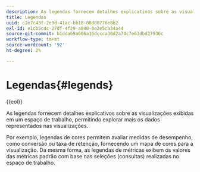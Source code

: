 ```yaml
---
description: As legendas fornecem detalhes explicativos sobre as visualizações exibidas em um espaço de trabalho, permitindo explorar mais os dados representados nas visualizações.
title: Legendas
uuid: c2e7c43f-2e9d-41ac-bb18-08d00776e8b2
exl-id: e1cb5cdc-27df-4f29-a840-0e2e5ca34a44
source-git-commit: b1dda69a606a16dccca30d2a74c7e63dbd27936c
workflow-type: tm+mt
source-wordcount: '92'
ht-degree: 2%

---
```


# Legendas{#legends}

{{eol}}

As legendas fornecem detalhes explicativos sobre as visualizações exibidas em um espaço de trabalho, permitindo explorar mais os dados representados nas visualizações.

Por exemplo, legendas de cores permitem avaliar medidas de desempenho, como conversão ou taxa de retenção, fornecendo um mapa de cores para a visualização. Da mesma forma, as legendas de métricas exibem os valores das métricas padrão com base nas seleções (consultas) realizadas no espaço de trabalho.
